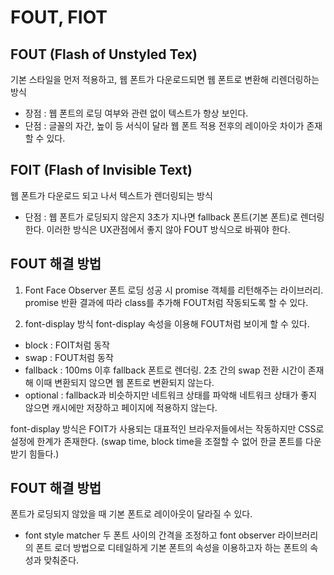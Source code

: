 # FOUT, FIOT

## FOUT (Flash of Unstyled Tex)

기본 스타일을 먼저 적용하고, 웹 폰트가 다운로드되면 웹 폰트로 변환해 리렌더링하는 방식

- 장점 : 웹 폰트의 로딩 여부와 관련 없이 텍스트가 항상 보인다.
- 단점 : 글꼴의 자간, 높이 등 서식이 달라 웹 폰트 적용 전후의 레이아웃 차이가 존재할 수 있다.

## FOIT (Flash of Invisible Text)

웹 폰트가 다운로드 되고 나서 텍스트가 렌더링되는 방식

- 단점 : 웹 폰트가 로딩되지 않은지 3초가 지나면 fallback 폰트(기본 폰트)로 렌더링한다. 이러한 방식은 UX관점에서 좋지 않아 FOUT 방식으로 바꿔야 한다.

## FOUT 해결 방법

1. Font Face Observer
   폰트 로딩 성공 시 promise 객체를 리턴해주는 라이브러리.
   promise 반환 결과에 따라 class를 추가해 FOUT처럼 작동되도록 할 수 있다.

2. font-display 방식
   font-display 속성을 이용해 FOUT처럼 보이게 할 수 있다.

- block : FOIT처럼 동작
- swap : FOUT처럼 동작
- fallback : 100ms 이후 fallback 폰트로 렌더링. 2초 간의 swap 전환 시간이 존재해 이때 변환되지 않으면 웹 폰트로 변환되지 않는다.
- optional : fallback과 비슷하지만 네트워크 상태를 파악해 네트워크 상태가 좋지 않으면 캐시에만 저장하고 페이지에 적용하지 않는다.

font-display 방식은 FOIT가 사용되는 대표적인 브라우저들에서는 작동하지만 CSS로 설정에 한계가 존재한다. (swap time, block time을 조절할 수 없어 한글 폰트를 다운 받기 힘들다.)

## FOUT 해결 방법

폰트가 로딩되지 않았을 때 기본 폰트로 레이아웃이 달라질 수 있다.

- font style matcher
  두 폰트 사이의 간격을 조정하고 font observer 라이브러리의 폰트 로더 방법으로 디테일하게 기본 폰트의 속성을 이용하고자 하는 폰트의 속성과 맞춰준다.
